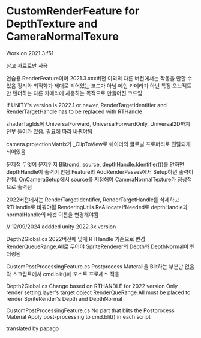 # CustomRenderFeature for DepthTexture and CameraNormalTexure
Work on 2021.3.f51

참고 자료로만 사용

연습용 RenderFeature이며 2021.3.xxx버전 이외의 다른 버전에서는 작동을 안할 수 있음
정리와 최적화가 제대로 되어있는 코드가 아님
메인 카메라가 아닌 특정 오브젝트만 렌더하는 다른 카메라에 사용하는 목적으로 만들어진 코드임

If UNITY's version is 2022.1 or newer, RenderTargetIdentifier and RenderTargetHandle has to be replaced with RTHandle

shaderTagIds에 UniversalForward, UniversalForwardOnly, Universal2D까지 전부 들어가 있음. 필요에 따라 바꿔야됨

camera.projectionMatrix가 _ClipToView로 쉐이더의 글로벌 프로퍼티로 전달되게 되어있음

문제점
무엇이 문제인지 Blit(cmd, source, depthHandle.Identifier())를 안하면 depthHandle이 출력이 안됨
Feature의 AddRenderPasses에서 Setup하면 출력이 안됨. OnCameraSetup에서 source를 지정해야 CameraNormalTexture가 정상적으로 출력됨

2022버전에서는 
RenderTargetIdentifier, RenderTargetHandle를 삭제하고 RTHandle로 바꿔야됨
RenderingUtils.ReAllocateIfNeeded로 depthHandle과 normalHandle의 타겟 이름을 변경해야됨





// 12/09/2024     addded unity 2022.3x version

Depth2Global.cs
2022버전에 맞게 RTHandle 기준으로 변경
RenderQueueRange.All로 두어야 SpriteRenderer의 Depth와 DepthNormal이 렌더링됨

CustomPostProcessingFeature.cs
Postprocess Materail을 Blit하는 부분만 없음 
각 스크립트에서 cmd.blit()에 포스트 프로세스 적용


Depth2Global.cs
Change based on RTHANDLE for 2022 version
Only render setting.layer's target object
RenderQueRange.All must be placed to render SpriteRender's Depth and DepthNormal

CustomPostProcessingFeature.cs
No part that blits the Postprocess Material
Apply post-processing to cmd.blit() in each script

translated by papago



